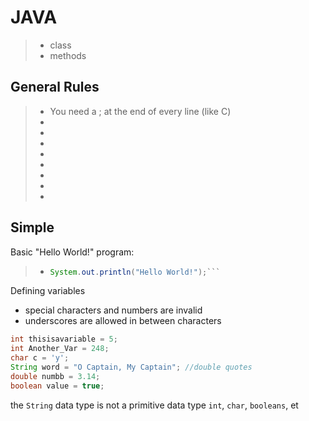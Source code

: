 # JAVA
> + class
> + methods

## General Rules
> + You need a ; at the end of every line (like C)
> + 
> + 
> + 
> + 
> + 
> + 
> + 
> + 

## Simple 
Basic "Hello World!" program:
> + ```JAVA 
> 	System.out.println("Hello World!");```

Defining variables
+ special characters and numbers are invalid
+ underscores are allowed in between characters

```JAVA
int thisisavariable = 5;
int Another_Var = 248;
char c = 'y';
String word = "O Captain, My Captain"; //double quotes
double numbb = 3.14;
boolean value = true;
```
the ```String``` data type is not a primitive data type
```int```, ```char```, ```booleans```, et